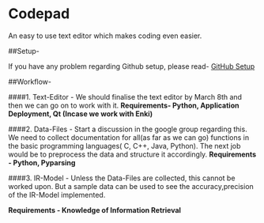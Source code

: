 # Codepad
An easy to use text editor which makes coding even easier. 


##Setup-

If you have any problem regarding Github setup, please read-
[GitHub Setup](http://crunchify.com/how-to-fork-github-repository-create-pull-request-and-merge/)


##Workflow-

####1. Text-Editor - 
   We should finalise the text editor by March 8th and then we can go on to work with it.
   **Requirements- Python, Application Deployment, Qt (Incase we work with Enki)**

####2. Data-Files -
   Start a discussion in the google group regarding this. We need to collect documentation for all(as far as we can go)     functions in the basic programming languages( C, C++, Java, Python).
   The next job would be to preprocess the data and structure it accordingly.
   **Requirements - Python, Pyparsing**

####3. IR-Model -
   Unless the Data-Files are collected, this cannot be worked upon. But a sample data can be used to see the              accuracy,precision of the IR-Model implemented.
   
   **Requirements - Knowledge of Information Retrieval**


